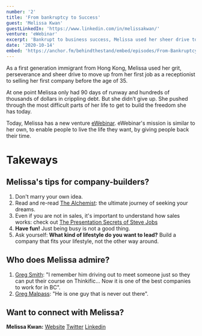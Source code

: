 ```yaml
---
number: '2'
title: 'From bankruptcy to Success'
guest: 'Melissa Kwan'
guestLinkedIn: 'https://www.linkedin.com/in/melissakwan/'
venture: 'eWebinar'
excerpt: 'Bankrupt to business success, Melissa used her sheer drive to move from her first job as a receptionist to selling her company before the age of 35!'
date: '2020-10-14'
embed: 'https://anchor.fm/behindthestand/embed/episodes/From-Bankruptcy-to-Success-Melissa-Kwan-ektnse'
---
```


As a first generation immigrant from Hong Kong, Melissa used her grit, perseverance and sheer drive to move up from her first job as a receptionist to selling her first company before the age of 35. 

At one point Melissa only had 90 days of runway and hundreds of thousands of dollars in crippling debt. But she didn’t give up. She pushed through the most difficult parts of her life to get to build the freedom she has today.

Today, Melissa has a new venture [eWebinar](https://ewebinar.com/). eWebinar's mission is similar to her own, to enable people to live the life they want, by giving people back their time.

# Takeways

## Melissa's tips for company-builders?

1. Don't marry your own idea. 
2. Read and re-read [The Alchemist](https://www.amazon.ca/Alchemist-10th-Anniversary-Paulo-Coelho/dp/0061122416): the ultimate journey of seeking your dreams.
3. Even if you are not in sales, it's important to understand how sales works: check out [The Presentation Secrets of Steve Jobs](https://www.amazon.ca/Presentation-Secrets-Steve-Jobs-Insanely/dp/0071636080/ref=sr_1_1?dchild=1&keywords=The+Presentation+Secrets+of+Steve+Jobs&qid=1602459551&s=books&sr=1-1)
4. **Have fun!** Just being busy is not a good thing. 
5. Ask yourself: **What kind of lifestyle do you want to lead?** Build a company that fits your lifestyle, not the other way around. 

## Who does Melissa admire?

1. [Greg Smith](https://www.linkedin.com/in/gregsmithlawyer/): "I remember him driving out to meet someone just so they can put their course on Thinkific... Now it is one of the best companies to work for in BC".
2. [Greg Malpass](https://www.linkedin.com/in/gmalpass/): "He is one guy that is never out there".

## Want to connect with Melissa?

**Melissa Kwan:** [Website](https://ewebinar.com/story) [Twitter](https://twitter.com/msskwan?lang=en) [Linkedin](https://www.linkedin.com/in/melissakwan/)
